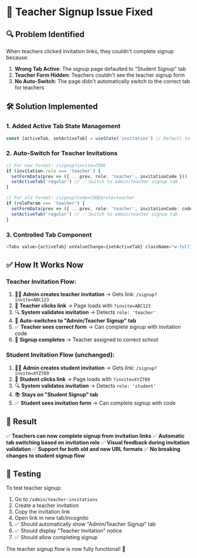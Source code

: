 # 🎯 Teacher Signup Issue Fixed

## 🔍 **Problem Identified**

When teachers clicked invitation links, they couldn't complete signup because:

1. **Wrong Tab Active**: The signup page defaulted to "Student Signup" tab
2. **Teacher Form Hidden**: Teachers couldn't see the teacher signup form
3. **No Auto-Switch**: The page didn't automatically switch to the correct tab for teachers

## 🛠️ **Solution Implemented**

### **1. Added Active Tab State Management**
```typescript
const [activeTab, setActiveTab] = useState('invitation') // Default to student signup
```

### **2. Auto-Switch for Teacher Invitations**
```typescript
// For new format: /signup?invite=CODE
if (invitation.role === 'teacher') {
  setFormData(prev => ({ ...prev, role: 'teacher', invitationCode }))
  setActiveTab('regular') // ✅ Switch to admin/teacher signup tab
}

// For old format: /signup?code=CODE&role=teacher  
if (roleParam === 'teacher') {
  setFormData(prev => ({ ...prev, role: 'teacher', invitationCode: code }))
  setActiveTab('regular') // ✅ Switch to admin/teacher signup tab
}
```

### **3. Controlled Tab Component**
```typescript
<Tabs value={activeTab} onValueChange={setActiveTab} className="w-full">
```

## ✅ **How It Works Now**

### **Teacher Invitation Flow:**
1. 👨‍🏫 **Admin creates teacher invitation** → Gets link: `/signup?invite=ABC123`
2. 🔗 **Teacher clicks link** → Page loads with `?invite=ABC123`
3. 🔍 **System validates invitation** → Detects `role: 'teacher'`
4. 🎯 **Auto-switches to "Admin/Teacher Signup" tab**
5. ✅ **Teacher sees correct form** → Can complete signup with invitation code
6. 🚀 **Signup completes** → Teacher assigned to correct school

### **Student Invitation Flow (unchanged):**
1. 👩‍🎓 **Admin creates student invitation** → Gets link: `/signup?invite=XYZ789`
2. 🔗 **Student clicks link** → Page loads with `?invite=XYZ789`
3. 🔍 **System validates invitation** → Detects `role: 'student'`
4. 📚 **Stays on "Student Signup" tab**
5. ✅ **Student sees invitation form** → Can complete signup with code

## 🎉 **Result**

✅ **Teachers can now complete signup from invitation links**
✅ **Automatic tab switching based on invitation role**
✅ **Visual feedback during invitation validation**
✅ **Support for both old and new URL formats**
✅ **No breaking changes to student signup flow**

## 🧪 **Testing**

To test teacher signup:
1. Go to `/admin/teacher-invitations`
2. Create a teacher invitation
3. Copy the invitation link
4. Open link in new tab/incognito
5. ✅ Should automatically show "Admin/Teacher Signup" tab
6. ✅ Should display "Teacher Invitation" notice
7. ✅ Should allow completing signup

The teacher signup flow is now fully functional! 🎯







